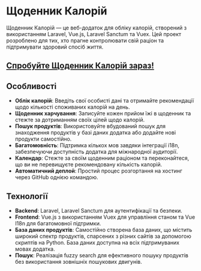 # Щоденник Калорій

Щоденник Калорій — це веб-додаток для обліку калорій, створений з використанням Laravel, Vue.js, Laravel Sanctum та Vuex. Цей проект розроблено для тих, хто прагне контролювати свій раціон та підтримувати здоровий спосіб життя.

## [Спробуйте Щоденник Калорій зараз!](https://calculator.calories365.space/calculation)

## Особливості

- **Облік калорій**: Введіть свої особисті дані та отримайте рекомендації щодо кількості споживаних калорій на день.
- **Щоденник харчування**: Записуйте кожен прийом їжі в щоденник та стежте за дотриманням своїх цілей щодо калорій.
- **Пошук продуктів**: Використовуйте вбудований пошук для знаходження продуктів у базі даних додатка або додайте нові продукти самостійно.
- **Багатомовність**: Підтримка кількох мов завдяки інтеграції i18n, забезпечуючи доступність додатка для міжнародної аудиторії.
- **Календар**: Стежте за своїм щоденним раціоном та переконайтеся, що ви не перевищуєте рекомендовану кількість калорій.
- **Автоматичний деплой**: Простий процес розгортання на хостинг через GitHub однією командою.

## Технології

- **Backend**: Laravel, Laravel Sanctum для аутентифікації та безпеки.
- **Frontend**: Vue.js з використанням Vuex для управління станом та Vue I18n для багатомовної підтримки.
- **База даних продуктів**: Самостійно створена база даних, що містить широкий спектр продуктів, спарсених з різних сайтів за допомогою скриптів на Python. База даних доступна на всіх підтримуваних мовах додатка.
- **Пошук**: Реалізація fuzzy search для ефективного пошуку продуктів без використання зовнішніх пошукових двигунів.
